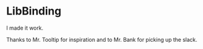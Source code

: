 # LibBinding

I made it work.

Thanks to Mr. Tooltip for inspiration and to Mr. Bank for picking up the slack.

